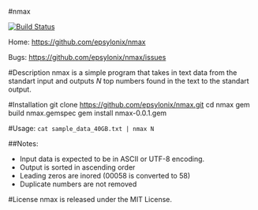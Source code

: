 #nmax

[![Build Status](https://travis-ci.org/epsylonix/nmax.svg?branch=master)](https://travis-ci.org/epsylonix/nmax)

Home: https://github.com/epsylonix/nmax

Bugs: https://github.com/epsylonix/nmax/issues

#Description
nmax is a simple program that takes in text data from the standart input
and outputs *N* top numbers found in the text to the standart output.

#Installation
    git clone https://github.com/epsylonix/nmax.git
    cd nmax
    gem build nmax.gemspec
    gem install nmax-0.0.1.gem

#Usage:
`cat sample_data_40GB.txt | nmax N`

##Notes:
* Input data is expected to be in ASCII or UTF-8 encoding.
* Output is sorted in ascending order
* Leading zeros are inored (00058 is converted to 58)
* Duplicate numbers are not removed

#License
nmax is released under the MIT License.
